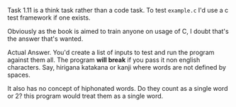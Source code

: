 Task 1.11 is a think task rather than a code task.
To test `example.c` I'd use a c test framework if one exists.

Obviously as the book is aimed to train anyone on usage of C, I doubt that's the answer that's wanted.

Actual Answer. You'd create a list of inputs to test and run the program against them all.
The program **will break** if you pass it non english characters. Say, hirigana katakana or kanji where words are not defined by spaces.

It also has no concept of hiphonated words. Do they count as a single word or 2? this program would treat them as a single word.